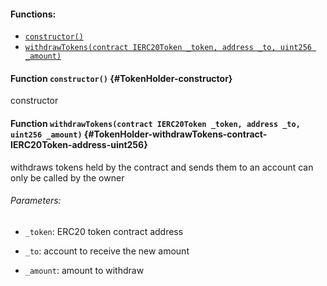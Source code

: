 

#### Functions:
- [`constructor()`](#TokenHolder-constructor)
- [`withdrawTokens(contract IERC20Token _token, address _to, uint256 _amount)`](#TokenHolder-withdrawTokens-contract-IERC20Token-address-uint256)


#### Function `constructor()` {#TokenHolder-constructor}
constructor
#### Function `withdrawTokens(contract IERC20Token _token, address _to, uint256 _amount)` {#TokenHolder-withdrawTokens-contract-IERC20Token-address-uint256}
withdraws tokens held by the contract and sends them to an account
can only be called by the owner

###### Parameters:
- `_token`:   ERC20 token contract address

- `_to`:      account to receive the new amount

- `_amount`:  amount to withdraw

